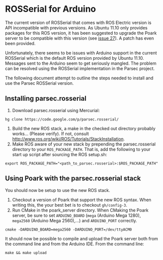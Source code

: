 # ROSSerial for Arduino #

The current version of ROSSerial that comes with ROS Electric version is API incompatible with previous versions.  As Ubuntu 11.10 only provides packages for this ROS version, it has been suggested to upgrade the Poark server to be compatible with this version (see [issue 27](https://code.google.com/p/poark/issues/detail?id=27)).  A patch has even been provided.

Unfortunately, there seems to be issues with Arduino support in the current ROSSerial which is the default ROS version provided by Ubuntu 11.10.  Messages sent to the Arduino seem to get seriously mangled.  The problem can be resolved using the ROSSerial implementation in the Parsec project.

The following document attempt to outline the steps needed to install and use the Parsec ROSSerial version.


## Installing parsec.rosserial ##

  1. Download parsec.rosserial using Mercurial:
```
hg clone https://code.google.com/p/parsec.rosserial/
```
  1. Build the new ROS stack, a make in the checked out directory probably works... (Please verify).   If not, consult http://www.ros.org/wiki/ROS/Tutorials/StackInstallation.
  1. Make ROS aware of your new stack by prepending the parsec.rosserial directory to your `ROS_PACKAGE_PATH`.  That is, add the following to your start up script after sourcing the ROS setup.sh:
```
export ROS_PACKAGE_PATH="<path_to_parsec.rosserial>:$ROS_PACKAGE_PATH"
```


## Using Poark with the parsec.rosserial stack ##

You should now be setup to use the new ROS stack.

  1. Checkout a version of Poark that support the new ROS syntax.  When writing this, the your best bet is to checkout `gh/config-3`.
  1. Run CMake in the poark\_server directory.  When CMaking the Poark server, be sure to set `ARDUINO_BOARD` (`mega` (Arduino Mega 1280), `mega2560` (Arduino Mega 2560),...) and `ARDUINO_PORT` correctly.
```
cmake -DARDUINO_BOARD=mega2560 -DARDUINO_PORT=/dev/ttyACM0
```

It should now be possible to compile and upload the Poark server both from the command line and from the Arduino IDE.  From the command line:
```
make && make upload
```